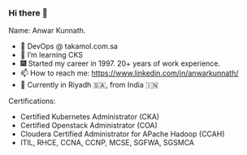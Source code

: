 ### Hi there 👋

Name: Anwar Kunnath.

- 🔭 DevOps @ takamol.com.sa
- 🌱 I’m learning CKS
- 🎆 Started my career in 1997. 20+ years of work experience.
- 📫 How to reach me: https://www.linkedin.com/in/anwarkunnath/
- 🏢 Currently in Riyadh 🇸🇦, from India 🇮🇳

Certifications: 
- Certified Kubernetes Administrator (CKA)
- Certified Openstack Administrator (COA)
- Cloudera Certified Administrator for APache Hadoop (CCAH)
- ITIL, RHCE, CCNA, CCNP, MCSE, SGFWA, SGSMCA
